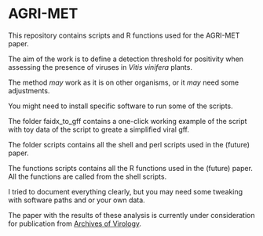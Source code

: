 # AGRI-MET

This repository contains scripts and R functions used for the AGRI-MET paper.

The aim of the work is to define a detection threshold for positivity when assessing the presence of viruses in *Vitis vinifera* plants.

The method *may* work as it is on other organisms, or it *may* need some adjustments.

You might need to install specific software to run some of the scripts.

The folder faidx_to_gff contains a one-click working example of the script with toy data of the script to greate a simplified viral gff. 

The folder scripts contains all the shell and perl scripts used in the (future) paper.

The functions scripts contains all the R functions used in the (future) paper. All the functions are called from the shell scripts.

I tried to document everything clearly, but you may need some tweaking with software paths and or your own data. 

The paper with the results of these analysis is currently under consideration for publication from [Archives of Virology](https://www.springer.com/journal/705?gclid=Cj0KCQjw-_j1BRDkARIsAJcfmTGxS6L6ca89fLIqkFdeXIb-Rh5b7Fde2TEdwcXyINNizXhhxGQcgrYaAuokEALw_wcB).

